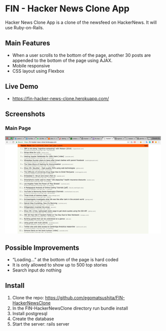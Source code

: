 # FIN - Hacker News Clone App

Hacker News Clone App is a clone of the newsfeed on HackerNews. It will use Ruby-on-Rails.

## Main Features

- When a user scrolls to the bottom of the page, another 30 posts are appended to the bottom of the page using AJAX.
- Mobile responsive
- CSS layout using Flexbox

## Live Demo
- https://fin-hacker-news-clone.herokuapp.com/

## Screenshots

### Main Page
![Main Page](https://github.com/egomatsushita/FIN-HackerNewsClone/blob/master/public/FIN-HackerNewsClone_Main.png?raw=true)

## Possible Improvements

- “Loading…” at the bottom of the page is hard coded
- It is only allowed to show up to 500 top stories
- Search input do nothing

## Install

1. Clone the repo: https://github.com/egomatsushita/FIN-HackerNewsClone
2. In the FIN-HackerNewsClone directory run bundle install
3. Install postgresql
4. Create the database
5. Start the server: rails server
